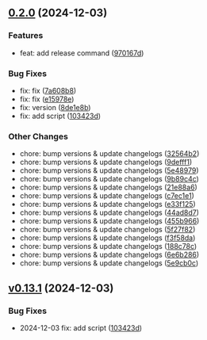 
## [0.2.0](https://github.com/codaxio/cdx-release-test/compare/pkg1-v0.1.0...pkg1-v0.2.0) (2024-12-03)

### Features

* feat: add release command ([970167d](https://github.com/codaxio/cdx-release-test/commit/970167d35ebc7107e94f6de5510b0fc8a60e9f45))

### Bug Fixes

* fix: fix ([7a608b8](https://github.com/codaxio/cdx-release-test/commit/7a608b81b4d0d6eae4818dc7b9e0ba4a05308e43))
* fix: fix ([e15978e](https://github.com/codaxio/cdx-release-test/commit/e15978ed7e1de77ee984197db37e6bbd13574f7a))
* fix: version ([8de1e8b](https://github.com/codaxio/cdx-release-test/commit/8de1e8b0e21a710bf78498824a048b0433114879))
* fix: add script ([103423d](https://github.com/codaxio/cdx-release-test/commit/103423d5760be1aa0738219872695e979517f369))

### Other Changes

* chore: bump versions & update changelogs ([32564b2](https://github.com/codaxio/cdx-release-test/commit/32564b2f7aa00ffb9b4a63b478a5eb1b1bfba3e0))
* chore: bump versions & update changelogs ([9defff1](https://github.com/codaxio/cdx-release-test/commit/9defff1d509f3f4c0335b078c41085af03b5bcf0))
* chore: bump versions & update changelogs ([5e48979](https://github.com/codaxio/cdx-release-test/commit/5e48979b115c3ce59a4b01be1a6333d44b07b36e))
* chore: bump versions & update changelogs ([9b89c4c](https://github.com/codaxio/cdx-release-test/commit/9b89c4c2dc1cc06f6535012c76d159afd218a1e8))
* chore: bump versions & update changelogs ([21e88a6](https://github.com/codaxio/cdx-release-test/commit/21e88a6fa586b9afca397cb036e55d2039b2af44))
* chore: bump versions & update changelogs ([c7ec1e1](https://github.com/codaxio/cdx-release-test/commit/c7ec1e10f601bb8099d3ea82440dc572141ca10d))
* chore: bump versions & update changelogs ([e33f125](https://github.com/codaxio/cdx-release-test/commit/e33f125190bb10cf975bdca66be1bd633eb9dcc2))
* chore: bump versions & update changelogs ([44ad8d7](https://github.com/codaxio/cdx-release-test/commit/44ad8d7c969e4dccb6d68baa5b13bb00fcb5e9b6))
* chore: bump versions & update changelogs ([455b966](https://github.com/codaxio/cdx-release-test/commit/455b966cab60758bb24d9fa6fd069559a8e9efba))
* chore: bump versions & update changelogs ([5f27f82](https://github.com/codaxio/cdx-release-test/commit/5f27f827ebaf2c5665815852f7165f9da5e027ba))
* chore: bump versions & update changelogs ([f3f58da](https://github.com/codaxio/cdx-release-test/commit/f3f58da95075913a528ef796645db9ca51c4521f))
* chore: bump versions & update changelogs ([188c78c](https://github.com/codaxio/cdx-release-test/commit/188c78cad1e235010a1f7b58333643c45f12a2cd))
* chore: bump versions & update changelogs ([6e6b286](https://github.com/codaxio/cdx-release-test/commit/6e6b286052a4e964340b5b65cb2fbc1f7152d97c))
* chore: bump versions & update changelogs ([5e9cb0c](https://github.com/codaxio/cdx-release-test/commit/5e9cb0c49874c2b03dee7d78c3e7b7d556b82bca))



## [v0.13.1](https://github.com/codaxio/cdx-release-test/compare/pkg1-v0.1.0...pkg1-vv0.13.1) (2024-12-03)

### Bug Fixes

* 2024-12-03 fix: add script ([103423d](https://github.com/codaxio/cdx-release-test/commit/103423d5760be1aa0738219872695e979517f369))

